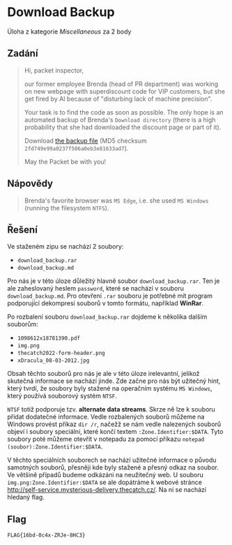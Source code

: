 # Download Backup
Úloha z kategorie *Miscellaneous* za 2 body

## Zadání

> Hi, packet inspector,
>
> our former employee Brenda (head of PR department) was working on new webpage with superdiscount code for VIP customers, but she get fired by AI because of "disturbing lack of machine precision".
>
> Your task is to find the code as soon as possible. The only hope is an automated backup of Brenda's `Download directory` (there is a high probability that she had downloaded the discount page or part of it).
>
> Download [the backup file](https://owncloud.cesnet.cz/index.php/s/ZgIMem5NDbS5SYZ) (MD5 checksum `2fd749e99a0237f506a0eb3e81633ad7`).
>
> May the Packet be with you!

## Nápovědy

> Brenda's favorite browser was `MS Edge`, i.e. she used `MS Windows` (running the filesystem `NTFS`).

## Řešení

Ve staženém zipu se nachází 2 soubory:
- `download_backup.rar`
- `download_backup.md`

Pro nás je v této úloze důležitý hlavně soubor `download_backup.rar`. Ten je ale zaheslovaný heslem `password`, které se nachází v souboru `download_backup.md`. Pro otevření `.rar` souboru je potřebné mít program podporující dekompresi souborů v tomto formátu, například **WinRar**.

Po rozbalení souboru `download_backup.rar` dojdeme k několika dalším souborům:
- `1098612x18781390.pdf`
- `img.png`
- `thecatch2022-form-header.png`
- `xDracula_08-03-2012.jpg`

Obsah těchto souborů pro nás je ale v této úloze irelevantní, jelikož skutečná informace se nachází jinde. Zde začne pro nás být užitečný hint, který tvrdí, že soubory byly stažené na operačním systému `MS Windows`, který používá souborový systém `NTSF`.

`NTSF` totiž podporuje tzv. **alternate data streams**. Skrze ně lze k souboru přidat dodatečné informace. Vedle rozbalených souborů můžeme na Windows provést příkaz `dir /r`, načežž se nám vedle nalezených souborů objeví i soubory speciální, které končí textem `:Zone.Identifier:$DATA`. Tyto soubory poté můžeme otevřít v notepadu za pomocí příkazu `notepad (soubor):Zone.Identifier:$DATA`.

V těchto speciálních souborech se nachází užitečné informace o původu samotných souborů, přesněji kde byly stažené a přesný odkaz na soubor. Ve většině případů budeme odkázáni na neužitečný web. U souboru `img.png:Zone.Identifier:$DATA` se ale dopátráme k webové stránce http://self-service.mysterious-delivery.thecatch.cz/. Na ní se nachází hledaný flag.

## Flag
`FLAG{16bd-0c4x-ZRJe-8HC3}`